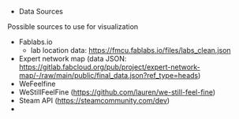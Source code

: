 * Data Sources 

Possible sources to use for visualization
- Fablabs.io
    - lab location data: https://fmcu.fablabs.io/files/labs_clean.json
- Expert network map (data JSON: https://gitlab.fabcloud.org/pub/project/expert-network-map/-/raw/main/public/final_data.json?ref_type=heads)
- WeFeelfine
- WeStillFeelFine (https://github.com/lauren/we-still-feel-fine)
- Steam API (https://steamcommunity.com/dev)
-
